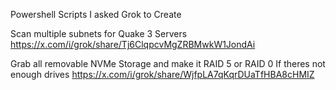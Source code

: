 Powershell Scripts I asked Grok to Create

Scan multiple subnets for Quake 3 Servers
https://x.com/i/grok/share/Tj6ClqpcvMgZRBMwkW1JondAi

Grab all removable NVMe Storage and make it RAID 5 or RAID 0 If theres not enough drives
https://x.com/i/grok/share/WjfpLA7qKqrDUaTfHBA8cHMIZ
